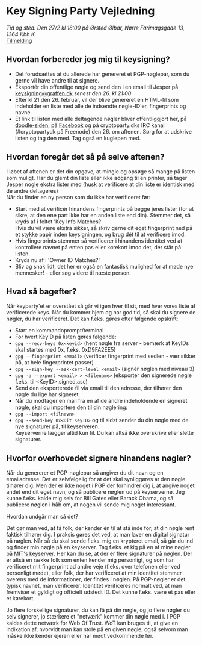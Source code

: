 # Key Signing Party Vejledning
*Tid og sted: Den 27/2 kl 18:00 på Ørsted Ølbar, Nørre Farimagsgade 13, 1364 Kbh K*  
[Tilmelding](http://doodle.com/ckh8btspqz8mxgrs)

## Hvordan forbereder jeg mig til keysigning?

* Det forudsættes at du allerede har genereret et PGP-nøglepar, som du gerne vil have andre til at signere.
* Eksportér din offentlige nøgle og send den i en email til Jesper på keysigning@graffen.dk *senest den 26. kl 21:00*
* Efter kl 21 den 26. februar, vil der blive genereret en HTML-fil som indeholder en liste med alle de indsendte nøgle-ID'er, fingerprints og navne.
* Et link til listen med alle deltagende nøgler bliver offentliggjort her, på [doodle-siden](http://doodle.com/ckh8btspqz8mxgrs), på [Facebook](https://www.facebook.com/events/857599447611478/) og på cryptoparty.dks IRC kanal (#cryptopartydk på Freenode) den 26. om aftenen. Sørg for at udskrive listen og tag den med. Tag også en kuglepen med.

## Hvordan foregår det så på selve aftenen?
I løbet af aftenen er det din opgave, at mingle og opsøge så mange på listen som muligt. Har du glemt din liste eller ikke adgang til en printer, så tager Jesper nogle ekstra lister med (husk at verificere at din liste er identisk med de andre deltageres)  
Når du finder en ny person som du ikke har verificeret før:

* Start med at verificér hinandens fingerprints på begge jeres lister (for at sikre, at den ene part ikke har en anden liste end din). Stemmer det, så kryds af i feltet 'Key Info Matches?'  
Hvis du vil være ekstra sikker, så skriv gerne dit eget fingerprint ned på et stykke papir inden keysigningen, og brug dét til at verificere imod.
* Hvis fingerprints stemmer så verificerer i hinandens identitet ved at kontrollere navnet på enten pas eller kørekort imod det, der står på listen.
* Kryds nu af i 'Owner ID Matches?'
* Bliv og snak lidt, det her er også en fantastisk mulighed for at møde nye mennesker! - eller søg videre til næste person.

## Hvad så bagefter?
Når keyparty'et er overstået så går vi igen hver til sit, med hver vores liste af verificerede keys. Når du kommer hjem og har god tid, så skal du signere
de nøgler, du har verificeret. Det kan f.eks. gøres efter følgende opskrift:

* Start en kommandoprompt/terminal
* For hvert KeyID på listen gøres følgende:
* `gpg --recv-keys 0x<keyid>` (hent nøgle fra server - bemærk at KeyIDs skal startes med 0x, f.eks. 0xD9FA2EE5)
* `gpg --fingerprint <email>` (verificér fingerprint med sedlen - vær sikker på, at hele fingerprintet passer)
* `gpg --sign-key --ask-cert-level <email>` (signér nøglen med niveau 3)
* `gpg -a --export <email> > <filename>` (eksporter den signerede nøgle f.eks. til &lt;KeyID>.signed.asc)
* Send den eksporterede fil via email til den adresse, der tilhører den nøgle du lige har signeret.
* Når du modtager en mail fra en af de andre indeholdende en signeret nøgle, skal du importere den til din nøglering:
* `gpg --import <filnavn>`
* `gpg --send-key 0x<Dit KeyID>` og til sidst sender du din nøgle med de nye signaturer på, til keyserveren.  
Keyserverne lægger altid kun til. Du kan altså ikke overskrive eller slette signaturer. 

## Hvorfor overhovedet signere hinandens nøgler?
Når du genererer et PGP-nøglepar så angiver du dit navn og en emailadresse. Det er selvfølgelig for at det skal synliggøres at den nøgle tilhører dig. Men der er ikke noget i PGP
der forhindrer dig i, at angive noget andet end dit eget navn, og så publicere nøglen ud på keyserverne. Jeg kunne f.eks. kalde mig selv for Bill Gates eller Barack Obama, og så publicere nøglen
i håb om, at nogen vil sende mig noget interessant.  
  
Hvordan undgår man så det?  

Det gør man ved, at få folk, der kender én til at stå inde for, at din nøgle rent faktisk tilhører dig. I praksis gøres det ved, at man laver en digital signatur på nøglen.
Når så du skal sende f.eks. mig en krypteret email, så går du ind og finder min nøgle på en keyserver. Tag f.eks. et kig på en af mine nøgler på [MIT's keyserver](http://pgp.mit.edu/pks/lookup?op=vindex&search=0x416C5A0DD9FA2EE5). 
Her kan du se, at der er flere signaturer på nøglen. Der er altså en række folk som enten kender mig personligt, og som har verificeret mit fingerprint ad andre veje (f.eks. over telefonen eller ved personligt møde), eller 
folk, der har verificeret at min identitet stemmer overens med de informationer, der findes i nøglen. På PGP-nøgler er det typisk navnet, man verificerer. Identitet verificeres normalt ved, at man fremviser et gyldigt og officielt udstedt ID. Det kunne
f.eks. være et pas eller et kørekort.  
  
Jo flere forskellige signaturer, du kan få på din nøgle, og jo flere nøgler du selv signerer, jo stærkere et "netværk" kommer din nøgle med i. I PGP kaldes dette netværk for
Web Of Trust. WoT kan bruges til, at give en indikation af, hvorvidt man kan stole på en given nøgle, også selvom man måske ikke kender ejeren eller har mødt vedkommende før.  

